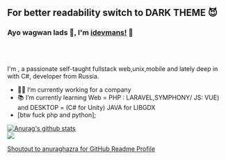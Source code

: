 ## For better readability switch to DARK THEME 😈
### Ayo wagwan lads 🤣, I'm [idevmans!](https://github.com/idevmans) 👋

<br />
<br />

I'm , a passionate self-taught fullstack web,unix,mobile and lately deep in with C#, developer from Russia.

- 👨‍💻 I’m currently working for a company 
- 📚 I’m currently learning Web = PHP : LARAVEL,SYMPHONY/ JS: VUE) and DESKTOP = (C# for Unity) JAVA for LIBGDX
- [btw fuck php and python];

<a href="https://github.com/anuraghazra/github-readme-stats">
  <img align="center" src="https://github-readme-stats.anuraghazra1.vercel.app/api?username=idevmans&show_icons=true&include_all_commits=true&theme=material-palenight" alt="Anurag's github stats" />
</a>
<br>
<a href="https://github.com/anuraghazra/github-readme-stats">
  <!-- Change the `github-readme-stats.anuraghazra1.vercel.app` to `github-readme-stats.vercel.app`  -->
  <img align="center" src="https://github-readme-stats.vercel.app/api/top-langs/?username=idevmans&layout=compact&theme=material-palenight" />
</a>

[Shoutout to anuraghazra for GitHub Readme Profile](https://github.com/anuraghazra)

